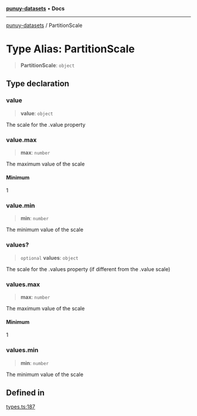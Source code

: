 [**punuy-datasets**](../README.md) • **Docs**

***

[punuy-datasets](../README.md) / PartitionScale

# Type Alias: PartitionScale

> **PartitionScale**: `object`

## Type declaration

### value

> **value**: `object`

The scale for the .value property

### value.max

> **max**: `number`

The maximum value of the scale

#### Minimum

1

### value.min

> **min**: `number`

The minimum value of the scale

### values?

> `optional` **values**: `object`

The scale for the .values property (if different from the .value scale)

### values.max

> **max**: `number`

The maximum value of the scale

#### Minimum

1

### values.min

> **min**: `number`

The minimum value of the scale

## Defined in

[types.ts:187](https://github.com/andrefs/punuy-datasets/blob/7127f877d1fddfe2bd516b3ea21a76e917743a2f/src/lib/types.ts#L187)
